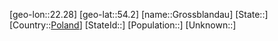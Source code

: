﻿---
location: [54.2,22.28]
type: City
tags:
- geo/City


SpocWebEntityId: 30610
isDeleted: false
confidential: public

---
[geo-lon::22.28]
[geo-lat::54.2]
[name::Grossblandau]
[State::]
[Country::[Poland](geo/Continent/Europe/Poland.md)]
[StateId::]
[Population::]
[Unknown::]

